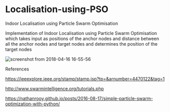 # Localisation-using-PSO
Indoor Localisation using Particle Swarm Optimisation

Implementation of Indoor Localisation using Particle Swarm Optimisation which takes input as positions of the anchor nodes and distance between all the anchor nodes and target nodes and determines the position of the target nodes

![screenshot from 2018-04-16 16-55-56](https://user-images.githubusercontent.com/25038853/42968015-91ce787a-8b91-11e8-88d7-5ab0f0fce110.png)

References

https://ieeexplore.ieee.org/stamp/stamp.jsp?tp=&arnumber=4470122&tag=1

http://www.swarmintelligence.org/tutorials.php

https://nathanrooy.github.io/posts/2016-08-17/simple-particle-swarm-optimization-with-python/
